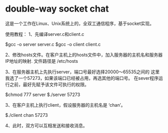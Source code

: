 # double-way socket chat
 这是一个工作在Linux、Unix系统上的，全双工通信程序，基于socket实现。

使用教程：
1、先编译server.c和client.c

$gcc -o server server.c
$gcc -o client client.c

2、修改hosts文件。在客户主机上的hosts文件中，加入服务器的主机名和服务器IP地址的映射.
文件路径是  /etc/hosts

3、在服务器主机上先执行server，端口号最好选择20000～65535之间的
这里我选了一个57273，如果该端口已经被占用，再选其他的端口号。
在sever程序运行之前，最好先赋予该文件可执行的权限。

$chmod 777 server
$./server 57273

3、在客户主机上执行client，假设服务器的主机名是 ‘chan’。

$./client chan 57273

4、此时，双方可以互相发送和接收消息。
